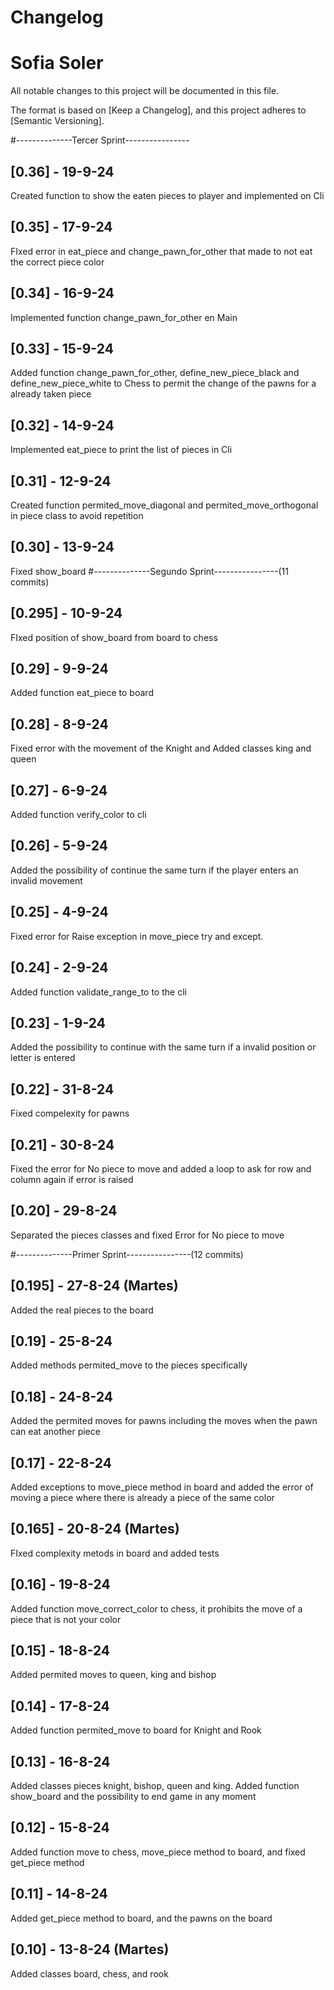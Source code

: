 # Changelog
# Sofia Soler

All notable changes to this project will be documented in this file.

The format is based on [Keep a Changelog],
and this project adheres to [Semantic Versioning].

#--------------Tercer Sprint----------------
## [0.36] - 19-9-24
Created function to show the eaten pieces to player and implemented on Cli

## [0.35] - 17-9-24
FIxed error in eat_piece and change_pawn_for_other that made to not eat the correct piece color

## [0.34] - 16-9-24
Implemented function change_pawn_for_other en Main

## [0.33] - 15-9-24
Added function change_pawn_for_other, define_new_piece_black and define_new_piece_white to Chess to permit the change of the pawns for a already taken piece

## [0.32] - 14-9-24
Implemented eat_piece to print the list of pieces in Cli

## [0.31] - 12-9-24
Created function permited_move_diagonal and permited_move_orthogonal in piece class to avoid repetition

## [0.30] - 13-9-24
Fixed show_board
#--------------Segundo Sprint----------------(11 commits)
## [0.295] - 10-9-24
FIxed position of show_board from board to chess

## [0.29] - 9-9-24
Added function eat_piece to board

## [0.28] - 8-9-24
Fixed error with the movement of the Knight and Added classes king and queen

## [0.27] - 6-9-24
Added function verify_color to cli

## [0.26] - 5-9-24
Added the possibility of continue the same turn if the player enters an invalid movement

## [0.25] - 4-9-24
Fixed error for Raise exception in move_piece try and except.

## [0.24] - 2-9-24
Added function validate_range_to to the cli

## [0.23] - 1-9-24
Added the possibility to continue with the same turn if a invalid position or letter is entered

## [0.22] - 31-8-24
Fixed compelexity for pawns 

## [0.21] - 30-8-24
Fixed the error for No piece to move and added a loop to ask for row and column again if error is raised

## [0.20] - 29-8-24
Separated the pieces classes and fixed Error for No piece to move


#--------------Primer Sprint----------------(12 commits)
## [0.195] - 27-8-24 (Martes)
Added the real pieces to the board

## [0.19] - 25-8-24
Added methods permited_move to the pieces specifically

## [0.18] - 24-8-24
Added the permited moves for pawns including the moves when the pawn can eat another piece

## [0.17] - 22-8-24
Added exceptions to move_piece method in board and added the error of moving a piece where there is already a piece of the same color

## [0.165] - 20-8-24 (Martes)
FIxed complexity metods in board and added tests

## [0.16] - 19-8-24
Added function move_correct_color to chess, it prohibits the move of a piece that is not your color

## [0.15] - 18-8-24
Added permited moves to queen, king and bishop

## [0.14] - 17-8-24
Added function permited_move to board for Knight and Rook

## [0.13] - 16-8-24
Added classes pieces knight, bishop, queen and king. Added function show_board and the possibility to end game in any moment

## [0.12] - 15-8-24
Added function move to chess, move_piece method to board, and fixed get_piece method

## [0.11] - 14-8-24
Added get_piece method to board, and the pawns on the board

## [0.10] - 13-8-24 (Martes)
Added classes board, chess, and rook